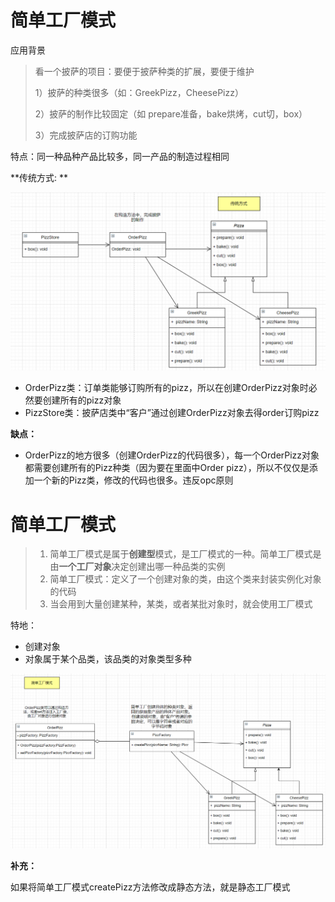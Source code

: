 # 简单工厂模式

应用背景

> 看一个披萨的项目：要便于披萨种类的扩展，要便于维护
>
> 1）披萨的种类很多（如：GreekPizz，CheesePizz）
>
> 2）披萨的制作比较固定（如 prepare准备，bake烘烤，cut切，box）
>
> 3）完成披萨店的订购功能

特点：同一种品种产品比较多，同一产品的制造过程相同

**传统方式: **

![image-20211117000052192](asserts/image-20211117000052192.png)

* OrderPizz类：订单类能够订购所有的pizz，所以在创建OrderPizz对象时必然要创建所有的pizz对象
* PizzStore类：披萨店类中“客户”通过创建OrderPizz对象去得order订购pizz



**缺点：**

* OrderPizz的地方很多（创建OrderPizz的代码很多），每一个OrderPizz对象都需要创建所有的Pizz种类（因为要在里面中Order pizz），所以不仅仅是添加一个新的Pizz类，修改的代码也很多。违反opc原则



# 简单工厂模式

> 1) 简单工厂模式是属于**创建型**模式，是工厂模式的一种。简单工厂模式是由**一个工厂对象**决定创建出哪一种品类的实例
> 2) 简单工厂模式：定义了一个创建对象的类，由这个类来封装实例化对象的代码
> 3) 当会用到大量创建某种，某类，或者某批对象时，就会使用工厂模式

特地：

* 创建对象
* 对象属于某个品类，该品类的对象类型多种

![image-20211117233059839](asserts/image-20211117233059839.png)



**补充：**

如果将简单工厂模式createPizz方法修改成静态方法，就是静态工厂模式


